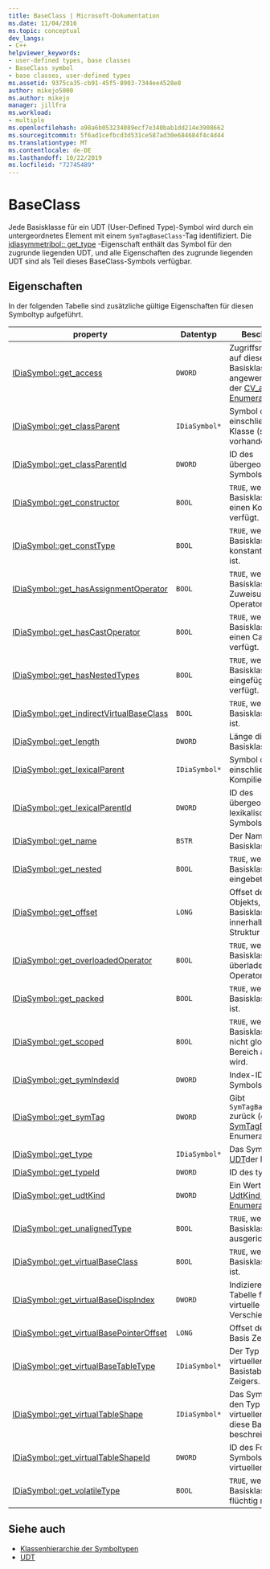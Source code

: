 ```yaml
---
title: BaseClass | Microsoft-Dokumentation
ms.date: 11/04/2016
ms.topic: conceptual
dev_langs:
- C++
helpviewer_keywords:
- user-defined types, base classes
- BaseClass symbol
- base classes, user-defined types
ms.assetid: 9375ca35-cb91-45f5-8903-7344ee4528e8
author: mikejo5000
ms.author: mikejo
manager: jillfra
ms.workload:
- multiple
ms.openlocfilehash: a98a6b053234089ecf7e340bab1dd214e3908662
ms.sourcegitcommit: 5f6ad1cefbcd3d531ce587ad30e684684f4c4d44
ms.translationtype: MT
ms.contentlocale: de-DE
ms.lasthandoff: 10/22/2019
ms.locfileid: "72745489"
---
```

# <a name="baseclass"></a>BaseClass
Jede Basisklasse für ein UDT (User-Defined Type)-Symbol wird durch ein untergeordnetes Element mit einem `SymTagBaseClass`-Tag identifiziert. Die [idiasymmetribol:: get_type](../../debugger/debug-interface-access/idiasymbol-get-type.md) -Eigenschaft enthält das Symbol für den zugrunde liegenden UDT, und alle Eigenschaften des zugrunde liegenden UDT sind als Teil dieses BaseClass-Symbols verfügbar.

## <a name="properties"></a>Eigenschaften
 In der folgenden Tabelle sind zusätzliche gültige Eigenschaften für diesen Symboltyp aufgeführt.

|property|Datentyp|Beschreibung|
|--------------|---------------|-----------------|
|[IDiaSymbol::get_access](../../debugger/debug-interface-access/idiasymbol-get-access.md)|`DWORD`|Zugriffsmodifizierer auf diese Basisklasse angewendet. Einer der [CV_access_e-Enumerationswerte](../../debugger/debug-interface-access/cv-access-e.md) .|
|[IDiaSymbol::get_classParent](../../debugger/debug-interface-access/idiasymbol-get-classparent.md)|`IDiaSymbol*`|Symbol der einschließenden Klasse (sofern vorhanden).|
|[IDiaSymbol::get_classParentId](../../debugger/debug-interface-access/idiasymbol-get-classparentid.md)|`DWORD`|ID des übergeordneten Symbols der Klasse.|
|[IDiaSymbol::get_constructor](../../debugger/debug-interface-access/idiasymbol-get-constructor.md)|`BOOL`|`TRUE`, wenn die Basisklasse über einen Konstruktor verfügt.|
|[IDiaSymbol::get_constType](../../debugger/debug-interface-access/idiasymbol-get-consttype.md)|`BOOL`|`TRUE`, wenn die Basisklasse als konstant markiert ist.|
|[IDiaSymbol::get_hasAssignmentOperator](../../debugger/debug-interface-access/idiasymbol-get-hasassignmentoperator.md)|`BOOL`|`TRUE`, wenn die Basisklasse einen Zuweisungs Operator aufweist.|
|[IDiaSymbol::get_hasCastOperator](../../debugger/debug-interface-access/idiasymbol-get-hascastoperator.md)|`BOOL`|`TRUE`, wenn die Basisklasse über einen Cast Operator verfügt.|
|[IDiaSymbol::get_hasNestedTypes](../../debugger/debug-interface-access/idiasymbol-get-hasnestedtypes.md)|`BOOL`|`TRUE`, wenn die Basisklasse über eingefügte Typen verfügt.|
|[IDiaSymbol::get_indirectVirtualBaseClass](../../debugger/debug-interface-access/idiasymbol-get-indirectvirtualbaseclass.md)|`BOOL`|`TRUE`, wenn die Basisklasse indirekt ist.|
|[IDiaSymbol::get_length](../../debugger/debug-interface-access/idiasymbol-get-length.md)|`DWORD`|Länge dieser Basisklasse in Bytes.|
|[IDiaSymbol::get_lexicalParent](../../debugger/debug-interface-access/idiasymbol-get-lexicalparent.md)|`IDiaSymbol*`|Symbol der einschließenden Kompilierungen.|
|[IDiaSymbol::get_lexicalParentId](../../debugger/debug-interface-access/idiasymbol-get-lexicalparentid.md)|`DWORD`|ID des übergeordneten lexikalischen Symbols.|
|[IDiaSymbol::get_name](../../debugger/debug-interface-access/idiasymbol-get-name.md)|`BSTR`|Der Name der Basisklasse.|
|[IDiaSymbol::get_nested](../../debugger/debug-interface-access/idiasymbol-get-nested.md)|`BOOL`|`TRUE`, wenn die Basisklasse eingebettet ist.|
|[IDiaSymbol::get_offset](../../debugger/debug-interface-access/idiasymbol-get-offset.md)|`LONG`|Offset des unter Objekts, das die Basisklasse innerhalb der Struktur darstellt.|
|[IDiaSymbol::get_overloadedOperator](../../debugger/debug-interface-access/idiasymbol-get-overloadedoperator.md)|`BOOL`|`TRUE`, wenn die Basisklasse über überladene Operatoren verfügt.|
|[IDiaSymbol::get_packed](../../debugger/debug-interface-access/idiasymbol-get-packed.md)|`BOOL`|`TRUE`, wenn die Basisklasse gepackt ist.|
|[IDiaSymbol::get_scoped](../../debugger/debug-interface-access/idiasymbol-get-scoped.md)|`BOOL`|`TRUE`, wenn die Basisklasse in einem nicht globalen Bereich angezeigt wird.|
|[IDiaSymbol::get_symIndexId](../../debugger/debug-interface-access/idiasymbol-get-symindexid.md)|`DWORD`|Index-ID des Symbols.|
|[IDiaSymbol::get_symTag](../../debugger/debug-interface-access/idiasymbol-get-symtag.md)|`DWORD`|Gibt `SymTagBaseClass` zurück (einen der [SymTagEnum](../../debugger/debug-interface-access/symtagenum.md) -Enumerationswerte).|
|[IDiaSymbol::get_type](../../debugger/debug-interface-access/idiasymbol-get-type.md)|`IDiaSymbol*`|Das Symbol für den [UDT](../../debugger/debug-interface-access/udt.md)der Basisklasse.|
|[IDiaSymbol::get_typeId](../../debugger/debug-interface-access/idiasymbol-get-typeid.md)|`DWORD`|ID des typsymbols.|
|[IDiaSymbol::get_udtKind](../../debugger/debug-interface-access/idiasymbol-get-udtkind.md)|`DWORD`|Ein Wert aus der [UdtKind-Enumeration](../../debugger/debug-interface-access/udtkind.md).|
|[IDiaSymbol::get_unalignedType](../../debugger/debug-interface-access/idiasymbol-get-unalignedtype.md)|`BOOL`|`TRUE`, wenn die Basisklasse nicht ausgerichtet ist.|
|[IDiaSymbol::get_virtualBaseClass](../../debugger/debug-interface-access/idiasymbol-get-virtualbaseclass.md)|`BOOL`|`TRUE`, wenn die Basisklasse virtuell ist.|
|[IDiaSymbol::get_virtualBaseDispIndex](../../debugger/debug-interface-access/idiasymbol-get-virtualbasedispindex.md)|`DWORD`|Indizieren Sie die Tabelle für die virtuelle Basis Verschiebung.|
|[IDiaSymbol::get_virtualBasePointerOffset](../../debugger/debug-interface-access/idiasymbol-get-virtualbasepointeroffset.md)|`LONG`|Offset des virtuellen Basis Zeigers.|
|[IDiaSymbol::get_virtualBaseTableType](../../debugger/debug-interface-access/idiasymbol-get-virtualbasetabletype.md)|`IDiaSymbol*`|Der Typ des virtuellen Basistabellen Zeigers.|
|[IDiaSymbol::get_virtualTableShape](../../debugger/debug-interface-access/idiasymbol-get-virtualtableshape.md)|`IDiaSymbol*`|Das Symbol, das den Typ der virtuellen Tabelle für diese Basisklasse beschreibt.|
|[IDiaSymbol::get_virtualTableShapeId](../../debugger/debug-interface-access/idiasymbol-get-virtualtableshapeid.md)|`DWORD`|ID des Form Symbols der virtuellen Tabelle.|
|[IDiaSymbol::get_volatileType](../../debugger/debug-interface-access/idiasymbol-get-volatiletype.md)|`BOOL`|`TRUE`, wenn die Basisklasse als flüchtig markiert ist.|

## <a name="see-also"></a>Siehe auch
- [Klassenhierarchie der Symboltypen](../../debugger/debug-interface-access/class-hierarchy-of-symbol-types.md)
- [UDT](../../debugger/debug-interface-access/udt.md)